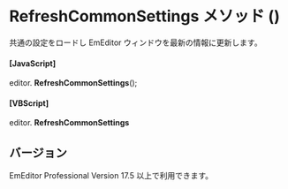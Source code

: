 # RefreshCommonSettings メソッド ()

共通の設定をロードし EmEditor ウィンドウを最新の情報に更新します。

#### \[JavaScript\]

editor. **RefreshCommonSettings**();

#### \[VBScript\]

editor. **RefreshCommonSettings**

## バージョン

EmEditor Professional Version 17.5 以上で利用できます。
